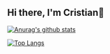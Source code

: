 ## Hi there, I'm Cristian👋

[![Anurag's github stats](https://github-readme-stats.vercel.app/api?username=cristian7b&count_private=true&show_icons=true&theme=dark&bg_color=5558e6&icon_color=F4B942&title_color=FBFBF2&hide_border=true&text_color=CFD2CD)](https://github.com/anuraghazra/github-readme-stats)

[![Top Langs](https://github-readme-stats.vercel.app/api/top-langs/?username=cristian7b&layout=compact&hide=c++,python)](https://github.com/anuraghazra/github-readme-stats)
<!--
**Cristian7B/Cristian7B** is a ✨ _special_ ✨ repository because its `README.md` (this file) appears on your GitHub profile.

Here are some ideas to get you started:

- 🔭 I’m currently working on ...
- 🌱 I’m currently learning ...
- 👯 I’m looking to collaborate on ...
- 🤔 I’m looking for help with ...
- 💬 Ask me about ...
- 📫 How to reach me: ...
- 😄 Pronouns: ...
- ⚡ Fun fact: ...
-->
